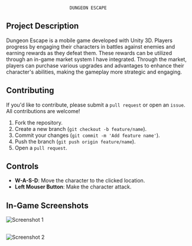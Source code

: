 							DUNGEON ESCAPE


## Project Description
Dungeon Escape is a mobile game developed with Unity 3D. 
Players progress by engaging their characters in battles against enemies and earning rewards as they defeat them. 
These rewards can be utilized through an in-game market system I have integrated. 
Through the market, players can purchase various upgrades and advantages to enhance their character's abilities, making the gameplay more strategic and engaging.


## Contributing
If you'd like to contribute, please submit a `pull request` or open an `issue`. All contributions are welcome!

1. Fork the repository.
2. Create a new branch (`git checkout -b feature/name`).
3. Commit your changes (`git commit -m 'Add feature name'`).
4. Push the branch (`git push origin feature/name`).
5. Open a `pull request`.


## Controls

- **W-A-S-D**: Move the character to the clicked location.
- **Left Mouser Button**: Make the character attack.



## In-Game Screenshots
![Screenshot 1](https://github.com/user-attachments/assets/f8d50b25-2f87-4ca0-8b52-3026d061ff29)
##
![Screenshot 2](https://github.com/user-attachments/assets/6ad21a44-a461-430d-b411-1b14133fa5e3)


